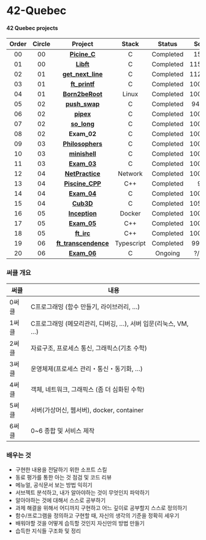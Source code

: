 # 42-Quebec

#### 42 Quebec projects 

|Order|Circle|Project|Stack|Status|Score|
|:---:|:---:|:---:|:---:|:---:|:---:|
|00|00|[**Picine_C**](https://github.com/MinsuKin/42-Quebec/tree/main/00_PISCINE_C)|C|Completed|15/24|
|01|00|[**Libft**](https://github.com/MinsuKin/42-Quebec/tree/main/01_LIBFT)|C|Completed|115/100|
|02|01|[**get_next_line**](https://github.com/MinsuKin/42-Quebec/tree/main/02_GET_NEXT_LINE)|C|Completed|112/100|
|03|01|[**ft_printf**](https://github.com/MinsuKin/42-Quebec/tree/main/03_FT_PRINTF)|C|Completed|100/100|
|04|01|[**Born2beRoot**](https://github.com/MinsuKin/42-Quebec/tree/main/04_BORN2BEROOT)|Linux|Completed|100/100|
|05|02|[**push_swap**](https://github.com/MinsuKin/42-Quebec/tree/main/05_PUSH_SWAP)|C|Completed|94/100|
|06|02|[**pipex**](https://github.com/MinsuKin/42-Quebec/tree/main/06_PIPEX)|C|Completed|100/100|
|07|02|[**so_long**](https://github.com/MinsuKin/42-Quebec/tree/main/07_SO_LONG)|C|Completed|100/100|
|08|02|**Exam_02**|C|Completed|100/100|
|09|03|[**Philosophers**](https://github.com/MinsuKin/42-Quebec/tree/main/09_PHILOSOPHERS)|C|Completed|100/100|
|10|03|[**minishell**](https://github.com/MinsuKin/42-Quebec/tree/main/10_MINISHELL)|C|Completed|100/100|
|11|03|[**Exam_03**](https://github.com/MinsuKin/42-Quebec/tree/main/11_EXAM_03)|C|Completed|100/100|
|12|04|[**NetPractice**](https://github.com/MinsuKin/42-Quebec/tree/main/12_NETPRACTICE)|Network|Completed|100/100|
|13|04|[**Piscine_CPP**](https://github.com/MinsuKin/42-Quebec/tree/main/13_PISCINE_CPP)|C++|Completed|9/9|
|14|04|[**Exam_04**](https://github.com/MinsuKin/42-Quebec/tree/main/14_EXAM_04)|C|Completed|100/100|
|15|04|[**Cub3D**](https://github.com/MinsuKin/42-Quebec/tree/main/15_CUB3D)|C|Completed|105/100|
|16|05|[**Inception**](https://github.com/MinsuKin/42-Quebec/tree/main/16_INCEPTION)|Docker|Completed|100/100|
|17|05|[**Exam_05**](https://github.com/MinsuKin/42-Quebec/tree/main/17_EXAM_05)|C++|Completed|100/100|
|18|05|[**ft_irc**](https://github.com/MinsuKin/42-Quebec/tree/main/18_FT_IRC)|C++|Completed|100/100|
|19|06|[**ft_transcendence**](https://github.com/MinsuKin/42-Quebec/tree/main/19_FT_TRANSCENDANCE)|Typescript|Completed|99/100|
|20|06|[**Exam_06**](https://github.com/MinsuKin/42-Quebec)|C|Ongoing|?/100|

### 써클 개요

| 써클 | 내용 |
| --- | --- |
| 0써클 | C프로그래밍 (함수 만들기, 라이브러리, …) |
| 1써클 | C프로그래밍 (메모리관리, 디버깅, …), 서버 입문(리눅스, VM, …) |
| 2써클 | 자료구조, 프로세스 통신, 그래픽스(기초 수학) |
| 3써클 | 운영체제(프로세스 관리・통신・동기화, …) |
| 4써클 | 객체, 네트워크, 그래픽스 (좀 더 심화된 수학) |
| 5써클 | 서버(가상머신, 웹서버), docker, container |
| 6써클 | 0~6 종합 및 서비스 제작 |

### 배우는 것

- 구현한 내용을 전달하기 위한 소프트 스킬
- 동료 평가를 통한 아는 것 점검 및 코드 리뷰
- 메뉴얼, 공식문서 보는 방법 익히기
- 서브젝트 분석하고, 내가 알아야하는 것이 무엇인지 파악하기
- 알아야하는 것에 대해서 스스로 공부하기
- 과제 해결을 위해서 어디까지 구현하고 어느 깊이로 공부할지 스스로 정의하기
- 함수/프로그램을 정의하고 구현할 때, 자신의 생각의 기준을 정확히 세우기
- 배워야할 것을 어떻게 습득할 것인지 자신만의 방법 만들기
- 습득한 지식들 구조화 및 정리
